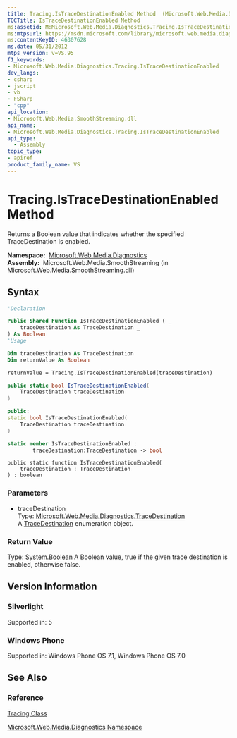 ```yaml
---
title: Tracing.IsTraceDestinationEnabled Method  (Microsoft.Web.Media.Diagnostics)
TOCTitle: IsTraceDestinationEnabled Method
ms:assetid: M:Microsoft.Web.Media.Diagnostics.Tracing.IsTraceDestinationEnabled(Microsoft.Web.Media.Diagnostics.TraceDestination)
ms:mtpsurl: https://msdn.microsoft.com/library/microsoft.web.media.diagnostics.tracing.istracedestinationenabled(v=VS.95)
ms:contentKeyID: 46307628
ms.date: 05/31/2012
mtps_version: v=VS.95
f1_keywords:
- Microsoft.Web.Media.Diagnostics.Tracing.IsTraceDestinationEnabled
dev_langs:
- csharp
- jscript
- vb
- FSharp
- "cpp"
api_location:
- Microsoft.Web.Media.SmoothStreaming.dll
api_name:
- Microsoft.Web.Media.Diagnostics.Tracing.IsTraceDestinationEnabled
api_type:
  - Assembly
topic_type:
- apiref
product_family_name: VS
---
```


# Tracing.IsTraceDestinationEnabled Method

Returns a Boolean value that indicates whether the specified TraceDestination is enabled.

**Namespace:**  [Microsoft.Web.Media.Diagnostics](microsoft-web-media-diagnostics-namespace_1.md)  
**Assembly:**  Microsoft.Web.Media.SmoothStreaming (in Microsoft.Web.Media.SmoothStreaming.dll)

## Syntax

```vb
'Declaration

Public Shared Function IsTraceDestinationEnabled ( _
    traceDestination As TraceDestination _
) As Boolean
'Usage

Dim traceDestination As TraceDestination
Dim returnValue As Boolean

returnValue = Tracing.IsTraceDestinationEnabled(traceDestination)
```

```csharp
public static bool IsTraceDestinationEnabled(
    TraceDestination traceDestination
)
```

```cpp
public:
static bool IsTraceDestinationEnabled(
    TraceDestination traceDestination
)
```

``` fsharp
static member IsTraceDestinationEnabled : 
        traceDestination:TraceDestination -> bool 
```

```jscript
public static function IsTraceDestinationEnabled(
    traceDestination : TraceDestination
) : boolean
```

### Parameters

  - traceDestination  
    Type: [Microsoft.Web.Media.Diagnostics.TraceDestination](tracedestination-enumeration-microsoft-web-media-diagnostics_1.md)  
    A [TraceDestination](tracedestination-enumeration-microsoft-web-media-diagnostics_1.md) enumeration object.

### Return Value

Type: [System.Boolean](https://msdn.microsoft.com/library/a28wyd50\(v=vs.95\))  
A Boolean value, true if the given trace destination is enabled, otherwise false.

## Version Information

### Silverlight

Supported in: 5  

### Windows Phone

Supported in: Windows Phone OS 7.1, Windows Phone OS 7.0  

## See Also

### Reference

[Tracing Class](tracing-class-microsoft-web-media-diagnostics_1.md)

[Microsoft.Web.Media.Diagnostics Namespace](microsoft-web-media-diagnostics-namespace_1.md)
